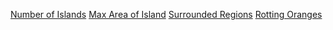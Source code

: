 [Number of Islands](https://leetcode.com/problems/number-of-islands/)
[Max Area of Island](https://leetcode.com/problems/max-area-of-island/description/)
[Surrounded Regions](https://leetcode.com/problems/surrounded-regions/)
[Rotting Oranges](https://leetcode.com/problems/rotting-oranges/description/)
